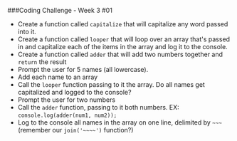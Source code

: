 ###Coding Challenge - Week 3 #01

* Create a function called `capitalize` that will capitalize any word passed into it.
* Create a function called `looper` that will loop over an array that's passed in and capitalize each of the items in the array and log it to the console.
* Create a function called `adder` that will add two numbers together and `return` the result
* Prompt the user for 5 names (all lowercase).
* Add each name to an array
* Call the `looper` function passing to it the array.  Do all names get capitalized and logged to the console?
* Prompt the user for two numbers
* Call the `adder` function, passing to it both numbers.  EX: `console.log(adder(num1, num2));`
* Log to the console all names in the array on one line, delimited by `~~~` (remember our `join('~~~~')` function?)




